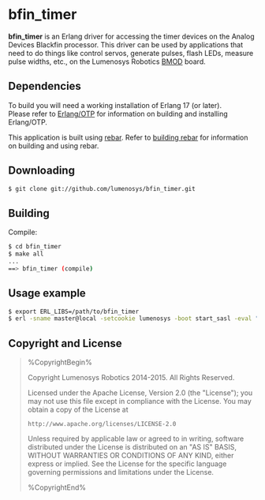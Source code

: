 bfin_timer
===

**bfin_timer** is an Erlang driver for accessing the timer devices on the Analog Devices Blackfin processor. This driver can be used by applications that need to do things like control servos, generate pulses, flash LEDs, measure pulse widths, etc., on the Lumenosys Robotics [BMOD][1] board.

Dependencies
------------

To build you will need a working installation of Erlang 17 (or
later). <br/>
Please refer to [Erlang/OTP](http://www.erlang.org) for information on building and installing Erlang/OTP.

This application is built using [rebar](https://github.com/rebar/rebar). Refer to [building rebar](https://github.com/rebar/rebar/wiki/Building-rebar) for information on building and using rebar.

Downloading
-----------

```sh
$ git clone git://github.com/lumenosys/bfin_timer.git
```
Building
--------

Compile:

```sh
$ cd bfin_timer
$ make all
...
==> bfin_timer (compile)
```

Usage example
-------------

```sh
$ export ERL_LIBS=/path/to/bfin_timer
$ erl -sname master@local -setcookie lumenosys -boot start_sasl -eval "application:start(bfin_timer)"
```

Copyright and License
---------------------

> %CopyrightBegin%
>
> Copyright Lumenosys Robotics 2014-2015. All Rights Reserved.
>
> Licensed under the Apache License, Version 2.0 (the "License");
> you may not use this file except in compliance with the License.
> You may obtain a copy of the License at
>
>     http://www.apache.org/licenses/LICENSE-2.0
>
> Unless required by applicable law or agreed to in writing, software
> distributed under the License is distributed on an "AS IS" BASIS,
> WITHOUT WARRANTIES OR CONDITIONS OF ANY KIND, either express or implied.
> See the License for the specific language governing permissions and
> limitations under the License.
>
> %CopyrightEnd%


[1]: https://lumenosys.com/products